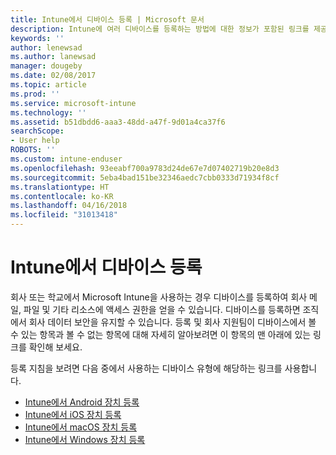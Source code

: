 ```yaml
---
title: Intune에서 디바이스 등록 | Microsoft 문서
description: Intune에 여러 디바이스를 등록하는 방법에 대한 정보가 포함된 링크를 제공합니다.
keywords: ''
author: lenewsad
ms.author: lanewsad
manager: dougeby
ms.date: 02/08/2017
ms.topic: article
ms.prod: ''
ms.service: microsoft-intune
ms.technology: ''
ms.assetid: b51dbdd6-aaa3-48dd-a47f-9d01a4ca37f6
searchScope:
- User help
ROBOTS: ''
ms.custom: intune-enduser
ms.openlocfilehash: 93eeabf700a9783d24de67e7d07402719b20e8d3
ms.sourcegitcommit: 5eba4bad151be32346aedc7cbb0333d71934f8cf
ms.translationtype: HT
ms.contentlocale: ko-KR
ms.lasthandoff: 04/16/2018
ms.locfileid: "31013418"
---
```

# <a name="enroll-your-device-in-intune"></a>Intune에서 디바이스 등록

회사 또는 학교에서 Microsoft Intune을 사용하는 경우 디바이스를 등록하여 회사 메일, 파일 및 기타 리소스에 액세스 권한을 얻을 수 있습니다. 디바이스를 등록하면 조직에서 회사 데이터 보안을 유지할 수 있습니다. 등록 및 회사 지원팀이 디바이스에서 볼 수 있는 항목과 볼 수 없는 항목에 대해 자세히 알아보려면 이 항목의 맨 아래에 있는 링크를 확인해 보세요.

등록 지침을 보려면 다음 중에서 사용하는 디바이스 유형에 해당하는 링크를 사용합니다.

- [Intune에서 Android 장치 등록](enroll-your-device-in-Intune-android.md)
- [Intune에서 iOS 장치 등록](enroll-your-device-in-intune-ios.md)
- [Intune에서 macOS 장치 등록](enroll-your-device-in-intune-macos.md)
- [Intune에서 Windows 장치 등록](enroll-your-device-in-intune-windows.md)
